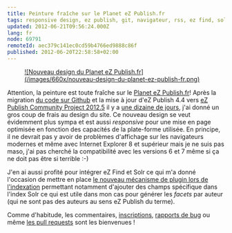 ```yaml
---
title: Peinture fraîche sur le Planet eZ Publish.fr
tags: responsive design, ez publish, git, navigateur, rss, ez find, solr
updated: 2012-06-21T09:56:24.000Z
lang: fr
node: 69791
remoteId: aec379c141ec0cd59b4766ed9888c86f
published: 2012-06-20T22:58:58+02:00
---
```

<figure class="object-center"><a href="/images/nouveau-design-du-planet-ez-publish-fr.png">![Nouveau design du Planet eZ Publish.fr](/images/660x/nouveau-design-du-planet-ez-publish-fr.png)
</a></figure>


Attention, la peinture est toute fraîche sur le [Planet eZ Publish.fr](http://www.planet-ezpublish.fr/)! Après la migration [du code sur Github](https://github.com/dpobel/planet-ezpublish.fr) et la mise à jour d'eZ Publish 4.4 vers [eZ Publish Community Project 2012.5](http://share.ez.no/downloads/downloads/ez-publish-community-project-2012.5) il y a [une dizaine de jours](https://plus.google.com/u/1/117983402181816331301/posts/3xYeKhbBgex), j'ai donné un gros coup de frais au design du site. Ce nouveau design se veut évidemment plus sympa et est aussi *responsive* pour une mise en page optimisée en fonction des capacités de la plate-forme utilisée. En principe, il ne devrait pas y avoir de problèmes d'affichage sur les navigateurs modernes et même avec Internet Explorer 8 et supérieur mais je ne suis pas maso, j'ai pas cherché la compatibilité avec les versions 6 et 7 même si ça ne doit pas être si terrible :-)


J'en ai aussi profité pour intégrer eZ Find et Solr ce qui m'a donné l'occasion de mettre en place [le nouveau mécanisme de plugin lors de l'indexation](http://doc.ez.no/Extensions/eZ-Publish-extensions/eZ-Find/eZ-Find-2.7/Customization/General-Index-Time-Plugin-Mechanism) permettant notamment d'ajouter des champs spécifique dans l'index Solr ce qui est utile dans mon cas pour générer les *facets* par auteur (qui ne sont pas des auteurs au sens eZ Publish du terme).


Comme d'habitude, les commentaires, [inscriptions](http://www.planet-ezpublish.fr/contact), [rapports de bug](https://github.com/dpobel/planet-ezpublish.fr/issues) ou même [les pull requests](https://github.com/dpobel/planet-ezpublish.fr/pulls) sont les bienvenues !

